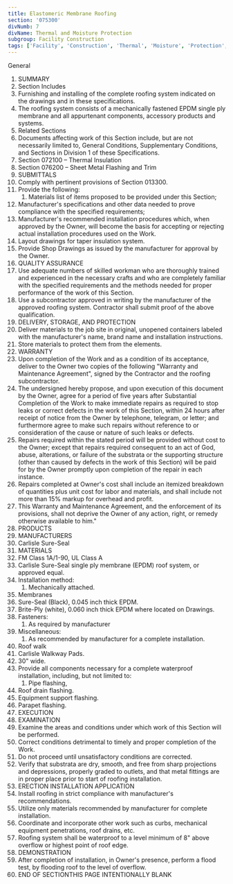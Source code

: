 ```yaml
---
title: Elastomeric Membrane Roofing
section: '075300'
divNumb: 7
divName: Thermal and Moisture Protection
subgroup: Facility Construction
tags: ['Facility', 'Construction', 'Thermal', 'Moisture', 'Protection', 'Elastomeric', 'Membrane', 'Roofing']
---
```



General
   1. SUMMARY
   1. Section Includes
   1. Furnishing and installing of the complete roofing system indicated on the drawings and in these specifications.
   1. The roofing system consists of a mechanically fastened EPDM single ply membrane and all appurtenant components, accessory products and systems.
   1. Related Sections
   1. Documents affecting work of this Section include, but are not necessarily limited to, General Conditions, Supplementary Conditions, and Sections in Division 1 of these Specifications.
   1. Section 072100 – Thermal Insulation
   1. Section 076200 – Sheet Metal Flashing and Trim
   1. SUBMITTALS
   1. Comply with pertinent provisions of Section 013300.
   1. Provide the following:
      1. Materials list of items proposed to be provided under this Section;
   1. Manufacturer's specifications and other data needed to prove compliance with the specified requirements;
   1. Manufacturer's recommended installation procedures which, when approved by the Owner, will become the basis for accepting or rejecting actual installation procedures used on the Work.
   1. Layout drawings for taper insulation system.
   1. Provide Shop Drawings as issued by the manufacturer for approval by the Owner.
   1. QUALITY ASSURANCE
   1. Use adequate numbers of skilled workman who are thoroughly trained and experienced in the necessary crafts and who are completely familiar with the specified requirements and the methods needed for proper performance of the work of this Section.
   1. Use a subcontractor approved in writing by the manufacturer of the approved roofing system. Contractor shall submit proof of the above qualification.
   1. DELIVERY, STORAGE, AND PROTECTION
   1. Deliver materials to the job site in original, unopened containers labeled with the manufacturer's name, brand name and installation instructions.
   1. Store materials to protect them from the elements.
   1. WARRANTY
   1. Upon completion of the Work and as a condition of its acceptance, deliver to the Owner two copies of the following "Warranty and Maintenance Agreement", signed by the Contractor and the roofing subcontractor.
   1. The undersigned hereby propose, and upon execution of this document by the Owner, agree for a period of five years after Substantial Completion of the Work to make immediate repairs as required to stop leaks or correct defects in the work of this Section, within 24 hours after receipt of notice from the Owner by telephone, telegram, or letter; and furthermore agree to make such repairs without reference to or consideration of the cause or nature of such leaks or defects.
   1. Repairs required within the stated period will be provided without cost to the Owner; except that repairs required consequent to an act of God, abuse, alterations, or failure of the substrata or the supporting structure (other than caused by defects in the work of this Section) will be paid for by the Owner promptly upon completion of the repair in each instance.
   1. Repairs completed at Owner's cost shall include an itemized breakdown of quantities plus unit cost for labor and materials, and shall include not more than 15% markup for overhead and profit.
   1. This Warranty and Maintenance Agreement, and the enforcement of its provisions, shall not deprive the Owner of any action, right, or remedy otherwise available to him."
   1. PRODUCTS
   1. MANUFACTURERS
   1. Carlisle Sure-Seal
   1. MATERIALS
   1. FM Class 1A/1-90, UL Class A
   1. Carlisle Sure-Seal single ply membrane (EPDM) roof system, or approved equal.
   1. Installation method:
      1. Mechanically attached.
   1. Membranes
   1. Sure-Seal (Black), 0.045 inch thick EPDM.
   1. Brite-Ply (white), 0.060 inch thick EPDM where located on Drawings.
   1. Fasteners:
      1. As required by manufacturer
   1. Miscellaneous:
      1. As recommended by manufacturer for a complete installation.
   1. Roof walk
   1. Carlisle Walkway Pads.
   1. 30" wide.
   1. Provide all components necessary for a complete waterproof installation, including, but not limited to:
      1. Pipe flashing,
   1. Roof drain flashing.
   1. Equipment support flashing.
   1. Parapet flashing.
   1. EXECUTION
   1. EXAMINATION
   1. Examine the areas and conditions under which work of this Section will be performed.
   1. Correct conditions detrimental to timely and proper completion of the Work.
   1. Do not proceed until unsatisfactory conditions are corrected.
   1. Verify that substrata are dry, smooth, and free from sharp projections and depressions, properly graded to outlets, and that metal fittings are in proper place prior to start of roofing installation.
   1. ERECTION INSTALLATION APPLICATION
   1. Install roofing in strict compliance with manufacturer's recommendations.
   1. Utilize only materials recommended by manufacturer for complete installation.
   1. Coordinate and incorporate other work such as curbs, mechanical equipment penetrations, roof drains, etc.
   1. Roofing system shall be waterproof to a level minimum of 8" above overflow or highest point of roof edge.
   1. DEMONSTRATION
   1. After completion of installation, in Owner's presence, perform a flood test, by flooding roof to the level of overflow.
1. END OF SECTIONTHIS PAGE INTENTIONALLY BLANK

